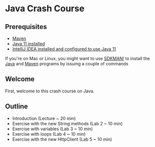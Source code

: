 # Java Crash Course

## Prerequisites

* [Maven](https://maven.apache.org/)
* [Java 11 installed](https://jdk.java.net/11/)
* [IntelliJ IDEA installed and configured to use Java 11](https://www.jetbrains.com/idea/download/)


If you're on Mac or Linux, you might want to use [SDKMAN!](https://sdkman.io/install) to install the [Java](https://sdkman.io/sdks#java) and [Maven](https://sdkman.io/sdks#maven) programs by issuing a couple of commands

## Welcome

First, welcome to this crash course on Java.

## Outline

* Introduction (Lecture ~ 20 min)
* Exercise with the new String methods (Lab 2 ~ 10 min)
* Exercise with variables (Lab 3 ~ 10 min)
* Exercise with loops (Lab 4 ~ 10 min)
* Exercise with the new HttpClient (Lab 5 ~ 10 min)
